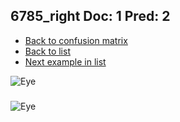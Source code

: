 ## 6785_right Doc: 1 Pred: 2
- [Back to confusion matrix](https://github.com/juliandewit/kaggle_retinopathy/blob/master/matrix.md)
- [Back to list](https://github.com/juliandewit/kaggle_retinopathy/blob/master/lists/12/list.md)
- [Next example in list](https://github.com/juliandewit/kaggle_retinopathy/blob/master/lists/12/68/6806_left.md)

![Eye](https://retinopaty.blob.core.windows.net/size1024/6785_right_1.jpeg)

### 

![Eye]()
